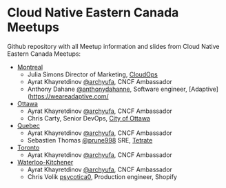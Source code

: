 # Cloud Native Eastern Canada Meetups

Github repository with all Meetup information and slides from Cloud Native Eastern Canada Meetups:

* [Montreal](montreal/README.md)
  * Julia Simons Director of Marketing, [CloudOps](cloudops.com)
  * Ayrat Khayretdinov [@archyufa](https://github.com/archyufa), CNCF Ambassador
  * Anthony Dahane [@anthonydahanne](https://github.com/anthonydahanne), Software engineer, [Adaptive](https://weareadaptive.com/
* [Ottawa](ottawa/README.md)
  * Ayrat Khayretdinov [@archyufa](https://github.com/archyufa), CNCF Ambassador
  * Chris Carty, Senior DevOps, [City of Ottawa](https://ottawa.ca/en) 
* [Quebec](quebec/README.md)
  * Ayrat Khayretdinov [@archyufa](https://github.com/archyufa), CNCF Ambassador
  * Sebastien Thomas [@prune998](https://github.com/prune998) SRE, [Tetrate](https://www.tetrate.io/)
* [Toronto](toronto/README.md)
  * Ayrat Khayretdinov [@archyufa](https://github.com/archyufa), CNCF Ambassador
* [Waterloo-Kitchener](waterloo-kitchener/README.md)
  * Ayrat Khayretdinov [@archyufa](https://github.com/archyufa), CNCF Ambassador  
  * Chris Volik [psycotica0](https://github.com/psycotica0), Production engineer, Shopify
